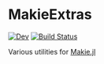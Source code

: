 # MakieExtras

<!-- [![Stable](https://img.shields.io/badge/docs-stable-blue.svg)](https://pbouffard.github.io/MakieExtras.jl/stable/) -->
[![Dev](https://img.shields.io/badge/docs-dev-blue.svg)](https://pbouffard.github.io/MakieExtras.jl/dev/)
[![Build Status](https://github.com/pbouffard/MakieExtras.jl/actions/workflows/CI.yml/badge.svg?branch=main)](https://github.com/pbouffard/MakieExtras.jl/actions/workflows/CI.yml?query=branch%3Amain)

Various utilities for [Makie.jl](https://docs.makie.org/dev/)